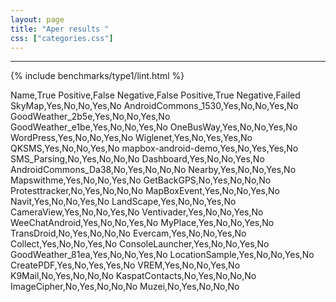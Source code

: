 ```yaml
---
layout: page
title: "Aper results "
css: ["categories.css"]
---
```



-----

{% include benchmarks/type1/lint.html %}

Name,True Positive,False Negative,False Positive,True Negative,Failed
SkyMap,Yes,No,No,Yes,No
AndroidCommons_1530,Yes,No,No,Yes,No
GoodWeather_2b5e,Yes,No,No,Yes,No
GoodWeather_e1be,Yes,No,No,Yes,No
OneBusWay,Yes,No,No,Yes,No
WordPress,Yes,No,No,Yes,No
Wiglenet,Yes,No,Yes,Yes,No
QKSMS,Yes,No,No,Yes,No
mapbox-android-demo,Yes,No,Yes,Yes,No
SMS_Parsing,No,Yes,No,No,No
Dashboard,Yes,No,No,Yes,No
AndroidCommons_Da38,No,Yes,No,No,No
Nearby,Yes,No,No,Yes,No
Mapswithme,Yes,No,No,Yes,No
GetBackGPS,No,Yes,No,No,No
Protesttracker,No,Yes,No,No,No
MapBoxEvent,Yes,No,No,Yes,No
Navit,Yes,No,No,Yes,No
LandScape,Yes,No,No,Yes,No
CameraView,Yes,No,No,Yes,No
Ventivader,Yes,No,No,Yes,No
WeeChatAndroid,Yes,No,No,Yes,No
MyPlace,Yes,No,No,Yes,No
TransDroid,No,Yes,No,No,No
Evercam,Yes,No,No,Yes,No
Collect,Yes,No,No,Yes,No
ConsoleLauncher,Yes,No,No,Yes,No
GoodWeather_81ea,Yes,No,No,Yes,No
LocationSample,Yes,No,No,Yes,No
CreatePDF,Yes,No,Yes,Yes,No
VREM,Yes,No,No,Yes,No
K9Mail,No,Yes,No,No,No
KaspatContacts,No,Yes,No,No,No
ImageCipher,No,Yes,No,No,No
Muzei,No,Yes,No,No,No
